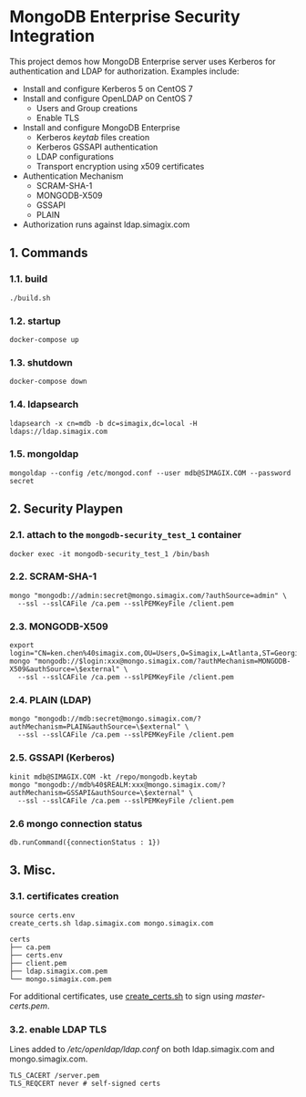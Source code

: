 # MongoDB Enterprise Security Integration
This project demos how MongoDB Enterprise server uses Kerberos for authentication and LDAP for authorization.  Examples include:

- Install and configure Kerberos 5 on CentOS 7
- Install and configure OpenLDAP on CentOS 7
  - Users and Group creations
  - Enable TLS
- Install and configure MongoDB Enterprise
  - Kerberos *keytab* files creation
  - Kerberos GSSAPI authentication
  - LDAP configurations
  - Transport encryption using x509 certificates
- Authentication Mechanism
  - SCRAM-SHA-1
  - MONGODB-X509
  - GSSAPI
  - PLAIN
- Authorization runs against ldap.simagix.com

## 1. Commands
### 1.1. build
```
./build.sh
```

### 1.2. startup
```
docker-compose up
```

### 1.3. shutdown
```
docker-compose down
```

### 1.4. ldapsearch
```
ldapsearch -x cn=mdb -b dc=simagix,dc=local -H ldaps://ldap.simagix.com
```

### 1.5. mongoldap
```
mongoldap --config /etc/mongod.conf --user mdb@SIMAGIX.COM --password secret
```

## 2. Security Playpen
### 2.1. attach to the `mongodb-security_test_1` container

```
docker exec -it mongodb-security_test_1 /bin/bash
```

### 2.2. SCRAM-SHA-1
```
mongo "mongodb://admin:secret@mongo.simagix.com/?authSource=admin" \
  --ssl --sslCAFile /ca.pem --sslPEMKeyFile /client.pem
```

### 2.3. MONGODB-X509
```
export login="CN=ken.chen%40simagix.com,OU=Users,O=Simagix,L=Atlanta,ST=Georgia,C=US"
mongo "mongodb://$login:xxx@mongo.simagix.com/?authMechanism=MONGODB-X509&authSource=\$external" \
  --ssl --sslCAFile /ca.pem --sslPEMKeyFile /client.pem
```

### 2.4. PLAIN (LDAP)
```
mongo "mongodb://mdb:secret@mongo.simagix.com/?authMechanism=PLAIN&authSource=\$external" \
  --ssl --sslCAFile /ca.pem --sslPEMKeyFile /client.pem
```

### 2.5. GSSAPI (Kerberos)
```
kinit mdb@SIMAGIX.COM -kt /repo/mongodb.keytab
mongo "mongodb://mdb%40$REALM:xxx@mongo.simagix.com/?authMechanism=GSSAPI&authSource=\$external" \
  --ssl --sslCAFile /ca.pem --sslPEMKeyFile /client.pem
```

### 2.6 mongo connection status
```
db.runCommand({connectionStatus : 1})
```

## 3. Misc.
### 3.1. certificates creation
```
source certs.env
create_certs.sh ldap.simagix.com mongo.simagix.com

certs
├── ca.pem
├── certs.env
├── client.pem
├── ldap.simagix.com.pem
└── mongo.simagix.com.pem
```
For additional certificates, use [create_certs.sh](https://github.com/simagix/mongo-x509) to sign using *master-certs.pem*.

### 3.2. enable LDAP TLS
Lines added to */etc/openldap/ldap.conf* on both ldap.simagix.com and mongo.simagix.com.

```
TLS_CACERT /server.pem
TLS_REQCERT never # self-signed certs
```
